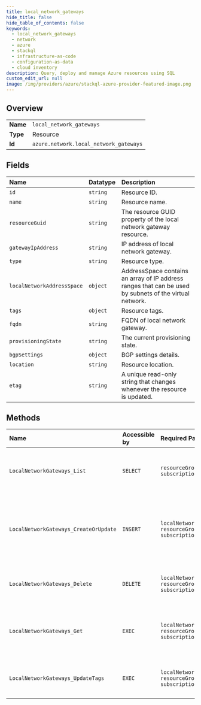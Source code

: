 ```yaml
---
title: local_network_gateways
hide_title: false
hide_table_of_contents: false
keywords:
  - local_network_gateways
  - network
  - azure    
  - stackql
  - infrastructure-as-code
  - configuration-as-data
  - cloud inventory
description: Query, deploy and manage Azure resources using SQL
custom_edit_url: null
image: /img/providers/azure/stackql-azure-provider-featured-image.png
---
```

  
    

## Overview
<table><tbody>
<tr><td><b>Name</b></td><td><code>local_network_gateways</code></td></tr>
<tr><td><b>Type</b></td><td>Resource</td></tr>
<tr><td><b>Id</b></td><td><code>azure.network.local_network_gateways</code></td></tr>
</tbody></table>

## Fields
| Name | Datatype | Description |
|:-----|:---------|:------------|
| `id` | `string` | Resource ID. |
| `name` | `string` | Resource name. |
| `resourceGuid` | `string` | The resource GUID property of the local network gateway resource. |
| `gatewayIpAddress` | `string` | IP address of local network gateway. |
| `type` | `string` | Resource type. |
| `localNetworkAddressSpace` | `object` | AddressSpace contains an array of IP address ranges that can be used by subnets of the virtual network. |
| `tags` | `object` | Resource tags. |
| `fqdn` | `string` | FQDN of local network gateway. |
| `provisioningState` | `string` | The current provisioning state. |
| `bgpSettings` | `object` | BGP settings details. |
| `location` | `string` | Resource location. |
| `etag` | `string` | A unique read-only string that changes whenever the resource is updated. |
## Methods
| Name | Accessible by | Required Params | Description |
|:-----|:--------------|:----------------|:------------|
| `LocalNetworkGateways_List` | `SELECT` | `resourceGroupName, subscriptionId` | Gets all the local network gateways in a resource group. |
| `LocalNetworkGateways_CreateOrUpdate` | `INSERT` | `localNetworkGatewayName, resourceGroupName, subscriptionId` | Creates or updates a local network gateway in the specified resource group. |
| `LocalNetworkGateways_Delete` | `DELETE` | `localNetworkGatewayName, resourceGroupName, subscriptionId` | Deletes the specified local network gateway. |
| `LocalNetworkGateways_Get` | `EXEC` | `localNetworkGatewayName, resourceGroupName, subscriptionId` | Gets the specified local network gateway in a resource group. |
| `LocalNetworkGateways_UpdateTags` | `EXEC` | `localNetworkGatewayName, resourceGroupName, subscriptionId` | Updates a local network gateway tags. |
